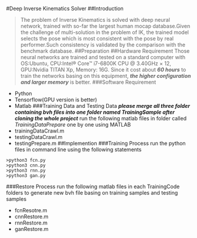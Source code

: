 #Deep Inverse Kinematics Solver
##Introduction
>The problem of Inverse Kinematics is solved with deep neural network, trained with so-far the largest human mocap database.Given the challenge of multi-solution in the problem of IK, the trained model selects the pose which is most consistent with the pose by real performer.Such consistency is validated by the comparison with the benchmark database.
##Preparation
##Hardware Requirement
Those neural networks are trained and tested on a standard computer with OS:Ubuntu, CPU:Intel® Core™ i7-6800K CPU @ 3.40GHz × 12, GPU:Nvidia TITAN Xp, Memory: 16G. Since it cost about ***60 hours*** to train the networks basing on this equipment, ***the higher configuration and larger memory*** is better. 
###Software Requirement
- Python
- Tensorflow(GPU version is better)
- Matlab
###Training Data and Testing Data
***please merge all three folder containing bvh files into one folder named TrainingSample after cloning the whole project***
run the following matlab files in folder called *TrainingDataPrepare* one by one using MATLAB
- trainingDataCrawl.m
- testingDataCrawl.m
- testingPrepare.m
##Implemention
###Training Process
run the python files in command line using the following statements 
```
>python3 fcn.py
>python3 cnn.py
>python3 rnn.py
>python3 gan.py
```
###Restore Process
run the following matlab files in each TrainingCode folders to generate new bvh file basing on training samples and testing samples
- fcnResotre.m
- cnnRestore.m
- rnnRestore.m
- ganRestore.m
